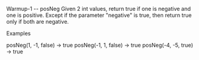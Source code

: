 Warmup-1 -- posNeg
Given 2 int values, return true if one is negative and one is positive. Except if the parameter "negative" is true, then return true only if both are negative.

Examples

posNeg(1, -1, false) → true
posNeg(-1, 1, false) → true
posNeg(-4, -5, true) → true